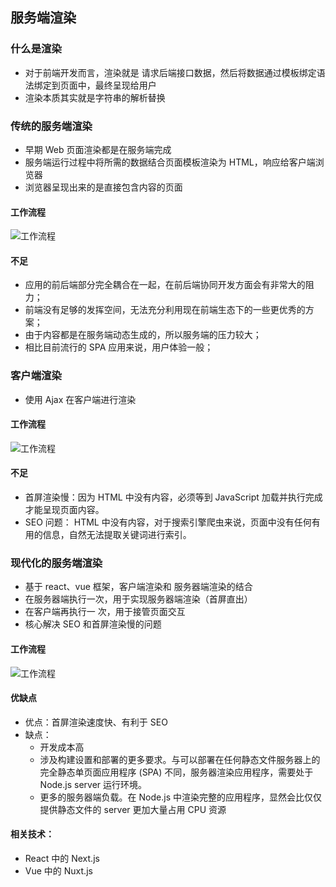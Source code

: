 ## 服务端渲染

### 什么是渲染

- 对于前端开发而言，渲染就是 请求后端接口数据，然后将数据通过模板绑定语法绑定到页面中，最终呈现给用户
- 渲染本质其实就是字符串的解析替换

### 传统的服务端渲染

- 早期 Web 页面渲染都是在服务端完成
- 服务端运行过程中将所需的数据结合页面模板渲染为 HTML，响应给客户端浏览器
- 浏览器呈现出来的是直接包含内容的页面

#### 工作流程

![工作流程](https://i.imgur.com/cDmkMxN.png)

#### 不足

- 应用的前后端部分完全耦合在一起，在前后端协同开发方面会有非常大的阻力；
- 前端没有足够的发挥空间，无法充分利用现在前端生态下的一些更优秀的方案；
- 由于内容都是在服务端动态生成的，所以服务端的压力较大；
- 相比目前流行的 SPA 应用来说，用户体验一般；

### 客户端渲染

- 使用 Ajax 在客户端进行渲染

#### 工作流程

![工作流程](https://i.imgur.com/qNDgvU3.png)

#### 不足

- 首屏渲染慢：因为 HTML 中没有内容，必须等到 JavaScript 加载并执行完成才能呈现页面内容。
- SEO 问题： HTML 中没有内容，对于搜索引擎爬虫来说，页面中没有任何有用的信息，自然无法提取关键词进行索引。

### 现代化的服务端渲染

- 基于 react、vue 框架，客户端渲染和 服务器端渲染的结合
- 在服务器端执行一次，用于实现服务器端渲染（首屏直出）
- 在客户端再执行一 次，用于接管页面交互
- 核心解决 SEO 和首屏渲染慢的问题

#### 工作流程

![工作流程](https://i.imgur.com/P77FYlr.png)

#### 优缺点

- 优点：首屏渲染速度快、有利于 SEO
- 缺点：
  - 开发成本高
  - 涉及构建设置和部署的更多要求。与可以部署在任何静态文件服务器上的完全静态单页面应用程序 (SPA) 不同，服务器渲染应用程序，需要处于 Node.js server 运行环境。
  - 更多的服务器端负载。在 Node.js 中渲染完整的应用程序，显然会比仅仅提供静态文件的 server 更加大量占用 CPU 资源

#### 相关技术：

- React 中的 Next.js
- Vue 中的 Nuxt.js
